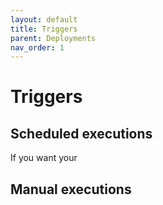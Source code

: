 ```yaml
---
layout: default
title: Triggers
parent: Deployments
nav_order: 1
---
```


# Triggers

## Scheduled executions

If you want your

## Manual executions
